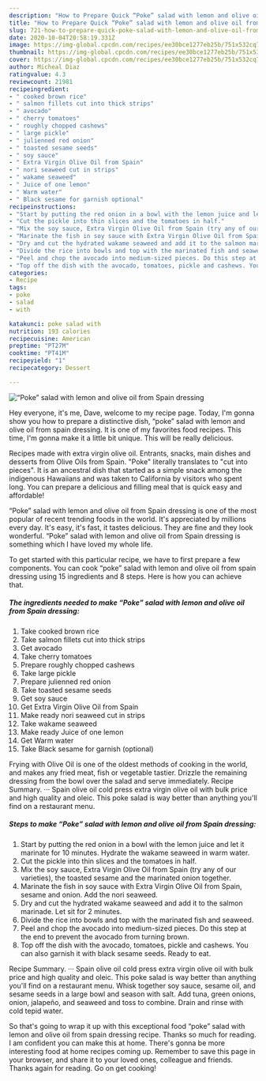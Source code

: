 ```yaml
---
description: "How to Prepare Quick “Poke” salad with lemon and olive oil from Spain dressing"
title: "How to Prepare Quick “Poke” salad with lemon and olive oil from Spain dressing"
slug: 721-how-to-prepare-quick-poke-salad-with-lemon-and-olive-oil-from-spain-dressing
date: 2020-10-04T20:58:19.331Z
image: https://img-global.cpcdn.com/recipes/ee30bce1277eb25b/751x532cq70/poke-salad-with-lemon-and-olive-oil-from-spain-dressing-recipe-main-photo.jpg
thumbnail: https://img-global.cpcdn.com/recipes/ee30bce1277eb25b/751x532cq70/poke-salad-with-lemon-and-olive-oil-from-spain-dressing-recipe-main-photo.jpg
cover: https://img-global.cpcdn.com/recipes/ee30bce1277eb25b/751x532cq70/poke-salad-with-lemon-and-olive-oil-from-spain-dressing-recipe-main-photo.jpg
author: Micheal Diaz
ratingvalue: 4.3
reviewcount: 21981
recipeingredient:
- " cooked brown rice"
- " salmon fillets cut into thick strips"
- " avocado"
- " cherry tomatoes"
- " roughly chopped cashews"
- " large pickle"
- " julienned red onion"
- " toasted sesame seeds"
- " soy sauce"
- " Extra Virgin Olive Oil from Spain"
- " nori seaweed cut in strips"
- " wakame seaweed"
- " Juice of one lemon"
- " Warm water"
- " Black sesame for garnish optional"
recipeinstructions:
- "Start by putting the red onion in a bowl with the lemon juice and let it marinate for 10 minutes. Hydrate the wakame seaweed in warm water."
- "Cut the pickle into thin slices and the tomatoes in half."
- "Mix the soy sauce, Extra Virgin Olive Oil from Spain (try any of our varieties), the toasted sesame and the marinated onion together."
- "Marinate the fish in soy sauce with Extra Virgin Olive Oil from Spain, sesame and onion. Add the nori seaweed."
- "Dry and cut the hydrated wakame seaweed and add it to the salmon marinade. Let sit for 2 minutes."
- "Divide the rice into bowls and top with the marinated fish and seaweed."
- "Peel and chop the avocado into medium-sized pieces. Do this step at the end to prevent the avocado from turning brown."
- "Top off the dish with the avocado, tomatoes, pickle and cashews. You can also garnish it with black sesame seeds. Ready to eat."
categories:
- Recipe
tags:
- poke
- salad
- with

katakunci: poke salad with 
nutrition: 193 calories
recipecuisine: American
preptime: "PT27M"
cooktime: "PT41M"
recipeyield: "1"
recipecategory: Dessert

---
```



![“Poke” salad with lemon and olive oil from Spain dressing](https://img-global.cpcdn.com/recipes/ee30bce1277eb25b/751x532cq70/poke-salad-with-lemon-and-olive-oil-from-spain-dressing-recipe-main-photo.jpg)

Hey everyone, it's me, Dave, welcome to my recipe page. Today, I'm gonna show you how to prepare a distinctive dish, “poke” salad with lemon and olive oil from spain dressing. It is one of my favorites food recipes. This time, I'm gonna make it a little bit unique. This will be really delicious.

Recipes made with extra virgin olive oil. Entrants, snacks, main dishes and desserts from Olive Oils from Spain. &#34;Poke&#34; literally translates to &#34;cut into pieces&#34;. It is an ancestral dish that started as a simple snack among the indigenous Hawaiians and was taken to California by visitors who spent long. You can prepare a delicious and filling meal that is quick easy and affordable!

“Poke” salad with lemon and olive oil from Spain dressing is one of the most popular of recent trending foods in the world. It's appreciated by millions every day. It's easy, it's fast, it tastes delicious. They are fine and they look wonderful. “Poke” salad with lemon and olive oil from Spain dressing is something which I have loved my whole life.


To get started with this particular recipe, we have to first prepare a few components. You can cook “poke” salad with lemon and olive oil from spain dressing using 15 ingredients and 8 steps. Here is how you can achieve that.

<!--inarticleads1-->

##### The ingredients needed to make “Poke” salad with lemon and olive oil from Spain dressing:

1. Take  cooked brown rice
1. Take  salmon fillets cut into thick strips
1. Get  avocado
1. Take  cherry tomatoes
1. Prepare  roughly chopped cashews
1. Take  large pickle
1. Prepare  julienned red onion
1. Take  toasted sesame seeds
1. Get  soy sauce
1. Get  Extra Virgin Olive Oil from Spain
1. Make ready  nori seaweed cut in strips
1. Take  wakame seaweed
1. Make ready  Juice of one lemon
1. Get  Warm water
1. Take  Black sesame for garnish (optional)


Frying with Olive Oil is one of the oldest methods of cooking in the world, and makes any fried meat, fish or vegetable tastier. Drizzle the remaining dressing from the bowl over the salad and serve immediately. Recipe Summary. ··· Spain olive oil cold press extra virgin olive oil with bulk price and high quality and oleic. This poke salad is way better than anything you&#39;ll find on a restaurant menu. 

<!--inarticleads2-->

##### Steps to make “Poke” salad with lemon and olive oil from Spain dressing:

1. Start by putting the red onion in a bowl with the lemon juice and let it marinate for 10 minutes. Hydrate the wakame seaweed in warm water.
1. Cut the pickle into thin slices and the tomatoes in half.
1. Mix the soy sauce, Extra Virgin Olive Oil from Spain (try any of our varieties), the toasted sesame and the marinated onion together.
1. Marinate the fish in soy sauce with Extra Virgin Olive Oil from Spain, sesame and onion. Add the nori seaweed.
1. Dry and cut the hydrated wakame seaweed and add it to the salmon marinade. Let sit for 2 minutes.
1. Divide the rice into bowls and top with the marinated fish and seaweed.
1. Peel and chop the avocado into medium-sized pieces. Do this step at the end to prevent the avocado from turning brown.
1. Top off the dish with the avocado, tomatoes, pickle and cashews. You can also garnish it with black sesame seeds. Ready to eat.


Recipe Summary. ··· Spain olive oil cold press extra virgin olive oil with bulk price and high quality and oleic. This poke salad is way better than anything you&#39;ll find on a restaurant menu. Whisk together soy sauce, sesame oil, and sesame seeds in a large bowl and season with salt. Add tuna, green onions, onion, jalapeño, and seaweed and toss to combine. Drain and rinse with cold tepid water. 

So that's going to wrap it up with this exceptional food “poke” salad with lemon and olive oil from spain dressing recipe. Thanks so much for reading. I am confident you can make this at home. There's gonna be more interesting food at home recipes coming up. Remember to save this page in your browser, and share it to your loved ones, colleague and friends. Thanks again for reading. Go on get cooking!
